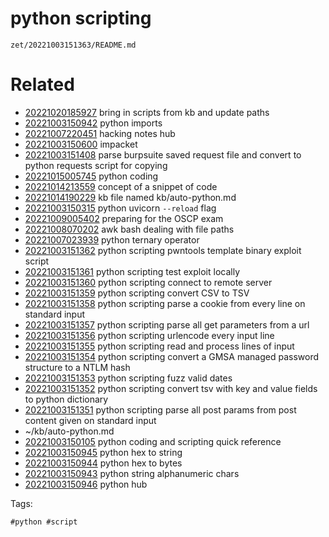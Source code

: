 # python scripting

` zet/20221003151363/README.md `

# Related

- [20221020185927](/zet/20221020185927/README.md) bring in scripts from kb and update paths
- [20221003150942](/zet/20221003150942/README.md) python imports
- [20221007220451](/zet/20221007220451/README.md) hacking notes hub
- [20221003150600](/zet/20221003150600/README.md) impacket
- [20221003151408](/zet/20221003151408/README.md) parse burpsuite saved request file and convert to python requests script for copying
- [20221015005745](/zet/20221015005745/README.md) python coding
- [20221014213559](/zet/20221014213559/README.md) concept of a snippet of code
- [20221014190229](/zet/20221014190229/README.md) kb file named kb/auto-python.md
- [20221003150315](/zet/20221003150315/README.md) python uvicorn `--reload` flag
- [20221009005402](/zet/20221009005402/README.md) preparing for the OSCP exam
- [20221008070202](/zet/20221008070202/README.md) awk bash dealing with file paths
- [20221007023939](/zet/20221007023939/README.md) python ternary operator
- [20221003151362](/zet/20221003151362/README.md) python scripting pwntools template binary exploit script
- [20221003151361](/zet/20221003151361/README.md) python scripting test exploit locally
- [20221003151360](/zet/20221003151360/README.md) python scripting connect to remote server
- [20221003151359](/zet/20221003151359/README.md) python scripting convert CSV to TSV
- [20221003151358](/zet/20221003151358/README.md) python scripting parse a cookie from every line on standard input
- [20221003151357](/zet/20221003151357/README.md) python scripting parse all get parameters from a url
- [20221003151356](/zet/20221003151356/README.md) python scripting urlencode every input line
- [20221003151355](/zet/20221003151355/README.md) python scripting read and process lines of input
- [20221003151354](/zet/20221003151354/README.md) python scripting convert a GMSA managed password structure to a NTLM hash
- [20221003151353](/zet/20221003151353/README.md) python scripting fuzz valid dates
- [20221003151352](/zet/20221003151352/README.md) python scripting convert tsv with key and value fields to python dictionary
- [20221003151351](/zet/20221003151351/README.md) python scripting parse all post params from post content given on standard input
- ~/kb/auto-python.md
- [20221003150105](/zet/20221003150105/README.md) python coding and scripting quick reference
- [20221003150945](/zet/20221003150945/README.md) python hex to string
- [20221003150944](/zet/20221003150944/README.md) python hex to bytes
- [20221003150943](/zet/20221003150943/README.md) python string alphanumeric chars
- [20221003150946](/zet/20221003150946/README.md) python hub

Tags:

    #python #script 
